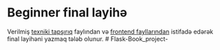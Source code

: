 # Beginner final layihə

Verilmiş [texniki tapşırıq](./technical-requirements-document.pdf) faylından və [frontend fayllarından](./_frontend) istifadə edərək final layihəni yazmaq tələb olunur.
#   F l a s k - B o o k _ p r o j e c t -  
 